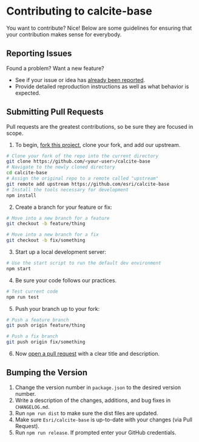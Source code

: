 # Contributing to calcite-base

You want to contribute? Nice! Below are some guidelines for ensuring that your contribution makes sense for everybody.

## Reporting Issues

Found a problem? Want a new feature?

- See if your issue or idea has [already been reported](issues).
- Provide detailed reproduction instructions as well as what behavior is expected.

## Submitting Pull Requests

Pull requests are the greatest contributions, so be sure they are focused in scope.

1. To begin, [fork this project](fork), clone your fork, and add our upstream.
```bash
# Clone your fork of the repo into the current directory
git clone https://github.com/<your-user>/calcite-base
# Navigate to the newly cloned directory
cd calcite-base
# Assign the original repo to a remote called "upstream"
git remote add upstream https://github.com/esri/calcite-base
# Install the tools necessary for development
npm install
```

2. Create a branch for your feature or fix:
```bash
# Move into a new branch for a feature
git checkout -b feature/thing
```
```bash
# Move into a new branch for a fix
git checkout -b fix/something
```

3. Start up a local development server:
```bash
# Use the start script to run the default dev environment
npm start
```

4. Be sure your code follows our practices.
```bash
# Test current code
npm run test
```

5. Push your branch up to your fork:
```bash
# Push a feature branch
git push origin feature/thing
```
```bash
# Push a fix branch
git push origin fix/something
```

6. Now [open a pull request](https://help.github.com/articles/using-pull-requests/) with a clear title and description.

## Bumping the Version

1. Change the version number in `package.json` to the desired version number.
2. Write a description of the changes, additions, and bug fixes in `CHANGELOG.md`.
3. Run `npm run dist` to make sure the dist files are updated.
4. Make sure `Esri/calcite-base` is up-to-date with your changes (via Pull Request).
5. Run `npm run release`. If prompted enter your GitHub credentials.
